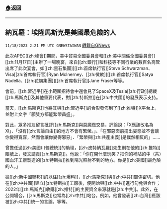 ###  [:house:返回](README.md)
---


## 納瓦羅：埃隆馬斯克是美國最危險的人
`11/18/2023 2:21 PM UTC GNEWSTAIWAN` [轉載自GNews](https://gnews.org/articles/1991690)



此次APEC[[zh:峰會]]期間，美中貿易全國委員會和[[zh:美中關係全國委員會]][[zh:11月17日]]主辦了一場晚宴，來自[[zh:銀行]]和科技等不同行業的數百名高管出席了此次宴會，如[[zh:黑石集團]][[zh:首席執行官]]Steve Schwarzman、Visa[[zh:首席執行官]]Ryan McInerney、[[zh:微軟]][[zh:首席執行官]]Satya Nadella、[[zh:花旗集團]][[zh:首席執行官]]Jane Fraser等等。  

會前，[[zh:習近平]]在小範圍招待會中還會見了SpaceX及Tesla[[zh:行政]]總裁[[zh:馬斯克]]及其他重要代表，對[[zh:特斯拉]]在[[zh:中共國]]的發展表示支持。

  

當天，[[zh:馬斯克]]也將其與[[zh:習近平]]的合影發佈到了[[zh:推特]]X平台上，並附上文字「願雙方都能繁榮昌盛」。

  

對此，眾多推友留言批評[[zh:馬斯克]]與惡魔做交易，評論說：「X應該改名為XI」、「沒有[[zh:言論自由]]的地方不會有繁榮。」、「在邪惡面前擺出姿態並不會讓你變得寬容，然而會讓你變得邪惡」、「繁榮與[[zh:共產主義]]是截然相反的」……

  

曾擔任過[[zh:美國川普總統]]的助理，[[zh:皮特納瓦羅]]先生則在他的[[zh:推特]]賬號上，發文譴責[[zh:馬斯克]]。他說：「你在開什麼玩笑？把你的補貼的中（共）國血汗工廠製造的[[zh:特斯拉]]推到陽光照射不到的地方。你是[[zh:美國]]最危險的人。」

  

據[[zh:新中國聯邦]]的以往[[zh:爆料]]，[[zh:馬斯克]]與[[zh:中共]]關係密切。他在[[zh:中共國]]建立[[zh:特斯拉]]工廠後，便開始與[[zh:中共]]進行勾兌與合作；2022年[[zh:馬斯克]]收購[[zh:推特]]的主要資金來源就是[[zh:中共]]。此外，在公開場合，[[zh:馬斯克]]也常為[[zh:中共]]站台。例如，他曾發表[[zh:台灣]]應該被[[zh:中共]]統一的言論，等等。
